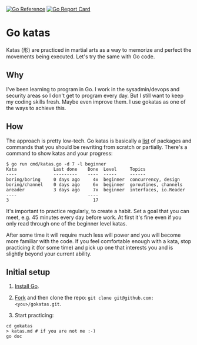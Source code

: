 [![Go Reference](https://pkg.go.dev/badge/github.com/jreisinger/gokatas.svg)](https://pkg.go.dev/github.com/jreisinger/gokatas)
[![Go Report Card](https://goreportcard.com/badge/github.com/jreisinger/gokatas)](https://goreportcard.com/report/github.com/jreisinger/gokatas)

# Go katas

Katas (形) are practiced in martial arts as a way to memorize and perfect the
movements being executed. Let's try the same with Go code.

## Why

I've been learning to program in Go. I work in the sysadmin/devops and security
areas so I don't get to program every day. But I still want to keep my coding
skills fresh. Maybe even improve them. I use gokatas as one of the ways to
achieve this.

## How

The approach is pretty low-tech. Go katas is basically a
[list](https://pkg.go.dev/github.com/jreisinger/gokatas#section-directories) of
packages and commands that you should be rewriting from scratch or partially.
There's a command to show katas and your progress:

```
$ go run cmd/katas.go -d 7 -l beginner
Kata              Last done    Done  Level     Topics
----              ---------    ----  -----     ------
boring/boring     0 days ago     4x  beginner  concurrency, design
boring/channel    0 days ago     6x  beginner  goroutines, channels
areader           3 days ago     7x  beginner  interfaces, io.Reader
----                           ----
3                                17
```

It's important to practice regularly, to create a habit. Set a goal that you can
meet, e.g. 45 minutes every day before work. At first it's fine even if you only
read through one of the beginner level katas.

After some time it will require much less will power and you will become more
familiar with the code.  If you feel comfortable enough with a kata, stop
practicing it (for some time) and pick up one that interests you and is slightly
beyond your current ability.

## Initial setup

1) [Install Go](https://go.dev/doc/install).

2) [Fork](https://github.com/jreisinger/gokatas/fork) and then clone the repo: `git clone git@github.com:<you>/gokatas.git`.

3) Start practicing:

```
cd gokatas
> katas.md # if you are not me :-)
go doc
```
